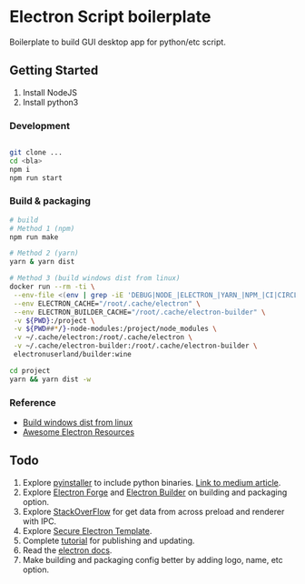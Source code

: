 # Electron Script boilerplate

Boilerplate to build GUI desktop app for python/etc script.

## Getting Started

1. Install NodeJS
2. Install python3

### Development
```bash

git clone ...
cd <bla>
npm i
npm run start
```

### Build & packaging
```bash
# build
# Method 1 (npm)
npm run make

# Method 2 (yarn)
yarn & yarn dist

# Method 3 (build windows dist from linux)
docker run --rm -ti \
 --env-file <(env | grep -iE 'DEBUG|NODE_|ELECTRON_|YARN_|NPM_|CI|CIRCLE|TRAVIS_TAG|TRAVIS|TRAVIS_REPO_|TRAVIS_BUILD_|TRAVIS_BRANCH|TRAVIS_PULL_REQUEST_|APPVEYOR_|CSC_|GH_|GITHUB_|BT_|AWS_|STRIP|BUILD_') \
 --env ELECTRON_CACHE="/root/.cache/electron" \
 --env ELECTRON_BUILDER_CACHE="/root/.cache/electron-builder" \
 -v ${PWD}:/project \
 -v ${PWD##*/}-node-modules:/project/node_modules \
 -v ~/.cache/electron:/root/.cache/electron \
 -v ~/.cache/electron-builder:/root/.cache/electron-builder \
 electronuserland/builder:wine

cd project
yarn && yarn dist -w
```

### Reference

* [Build windows dist from linux](https://stackoverflow.com/questions/58946482/how-to-build-electron-app-for-windows-in-ubuntu-using-electron-builder)
* [Awesome Electron Resources](https://github.com/sindresorhus/awesome-electron#boilerplates)

## Todo
1. Explore [pyinstaller](https://pyinstaller.org/en/stable/) to include python binaries. [Link to medium article](https://medium.com/@abulka/electron-python-4e8c807bfa5e).
2. Explore [Electron Forge](https://www.electronforge.io/config/configuration) and [Electron Builder](https://www.electron.build/) on building and packaging option.
3. Explore [StackOverFlow](https://stackoverflow.com/questions/72372319/electronjs-how-to-get-data-across-from-preload-to-renderer) for get data from across preload and renderer with IPC.
4. Explore [Secure Electron Template](https://github.com/reZach/secure-electron-template).
5. Complete [tutorial](https://www.electronjs.org/docs/latest/tutorial/tutorial-publishing-updating) for publishing and updating.
6. Read the [electron docs](https://www.electronjs.org/docs/latest/tutorial/process-model).
7. Make building and packaging config better by adding logo, name, etc option.